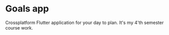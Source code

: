 # Goals app

Crossplatform Flutter application for your day to plan. It's my 4'th semester course work.
